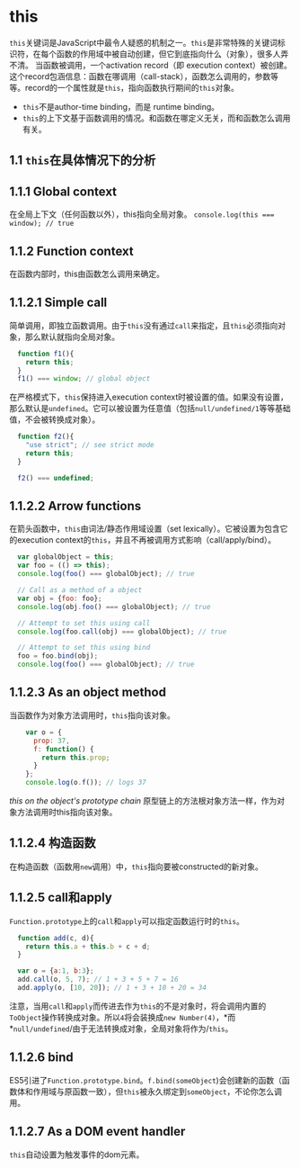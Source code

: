# this

`this`关键词是JavaScript中最令人疑惑的机制之一。`this`是非常特殊的关键词标识符，在每个函数的作用域中被自动创建，但它到底指向什么（对象），很多人弄不清。
当函数被调用，一个activation record（即 execution context）被创建。这个record包涵信息：函数在哪调用（call-stack），函数怎么调用的，参数等等。record的一个属性就是`this`，指向函数执行期间的`this`对象。

- `this`不是author-time binding，而是 runtime binding。
- `this`的上下文基于函数调用的情况。和函数在哪定义无关，而和函数怎么调用有关。

## 1.1 `this`在具体情况下的分析

## 1.1.1 Global context

在全局上下文（任何函数以外），this指向全局对象。
`console.log(this === window); // true`

## 1.1.2 Function context

在函数内部时，this由函数怎么调用来确定。

## 1.1.2.1 Simple call

简单调用，即独立函数调用。由于`this`没有通过`call`来指定，且`this`必须指向对象，那么默认就指向全局对象。

```js
  function f1(){
    return this;
  }
  f1() === window; // global object
```

在严格模式下，`this`保持进入execution context时被设置的值。如果没有设置，那么默认是`undefined`。它可以被设置为任意值（包括`null/undefined/1`等等基础值，不会被转换成对象）。

```js
  function f2(){
    "use strict"; // see strict mode
    return this;
  }

  f2() === undefined;
```

## 1.1.2.2 Arrow functions

在箭头函数中，`this`由词法/静态作用域设置（set lexically）。它被设置为包含它的execution context的`this`，并且不再被调用方式影响（call/apply/bind）。

```js
  var globalObject = this;
  var foo = (() => this);
  console.log(foo() === globalObject); // true

  // Call as a method of a object
  var obj = {foo: foo};
  console.log(obj.foo() === globalObject); // true

  // Attempt to set this using call
  console.log(foo.call(obj) === globalObject); // true

  // Attempt to set this using bind
  foo = foo.bind(obj);
  console.log(foo() === globalObject); // true
```

## 1.1.2.3 As an object method

当函数作为对象方法调用时，`this`指向该对象。

```js
    var o = {
      prop: 37,
      f: function() {
        return this.prop;
      }
    };
    console.log(o.f()); // logs 37
```

*this on the object's prototype chain*
原型链上的方法根对象方法一样，作为对象方法调用时this指向该对象。

## 1.1.2.4 构造函数

在构造函数（函数用`new`调用）中，`this`指向要被constructed的新对象。

## 1.1.2.5 call和apply

`Function.prototype`上的`call`和`apply`可以指定函数运行时的`this`。

```js
  function add(c, d){
    return this.a + this.b + c + d;
  }

  var o = {a:1, b:3};
  add.call(o, 5, 7); // 1 + 3 + 5 + 7 = 16
  add.apply(o, [10, 20]); // 1 + 3 + 10 + 20 = 34
```

注意，当用`call`和`apply`而传进去作为`this`的不是对象时，将会调用内置的`ToObject`操作转换成对象。所以`4`将会装换成`new Number(4)`，\*而\*`null/undefined`/由于无法转换成对象，全局对象将作为/`this`。

## 1.1.2.6 bind

ES5引进了`Function.prototype.bind`。`f.bind(someObject`)会创建新的函数（函数体和作用域与原函数一致），但`this`被永久绑定到`someObject`，不论你怎么调用。

## 1.1.2.7 As a DOM event handler

`this`自动设置为触发事件的dom元素。